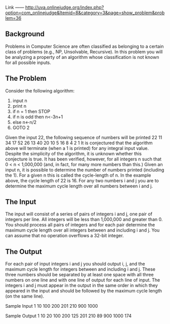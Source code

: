 Link
——
http://uva.onlinejudge.org/index.php?option=com_onlinejudge&Itemid=8&category=3&page=show_problem&problem=36


Background
----------

Problems in Computer Science are often classified as belonging to a certain class of problems (e.g., NP, Unsolvable, Recursive). 
In this problem you will be analyzing a property of an algorithm whose classification is not known for all possible inputs.

The Problem
-----------

Consider the following algorithm:
1. input n
2. print n
3. if n = 1 then STOP
4. if n is odd then  n<-3n+1 
5. else n<-n/2 
6. GOTO 2

Given the input 22, the following sequence of numbers will be printed 22 11 34 17 52 26 13 40 20 10 5 16 8 4 2 1
It is conjectured that the algorithm above will terminate (when a 1 is printed) for any integral input value. 
Despite the simplicity of the algorithm, it is unknown whether this conjecture is true. 
It has been verified, however, for all integers n such that 0 < n < 1,000,000 (and, in fact, for many more numbers than this.)
Given an input n, it is possible to determine the number of numbers printed (including the 1). 
For a given n this is called the cycle-length of n. In the example above, the cycle length of 22 is 16.
For any two numbers i and j you are to determine the maximum cycle length over all numbers between i and j.

The Input
---------

The input will consist of a series of pairs of integers i and j, one pair of integers per line. 
All integers will be less than 1,000,000 and greater than 0.
You should process all pairs of integers and for each pair determine the maximum cycle length over all integers between and including i and j.
You can assume that no operation overflows a 32-bit integer.

The Output
----------

For each pair of input integers i and j you should output i, j, and the maximum cycle length for integers between and including i and j. 
These three numbers should be separated by at least one space with all three numbers on one line and with one line of output for each line of input. 
The integers i and j must appear in the output in the same order in which they appeared in the input and should be followed by the maximum cycle length (on the same line).

Sample Input
1 10
100 200
201 210
900 1000

Sample Output
1 10 20
100 200 125
201 210 89
900 1000 174
